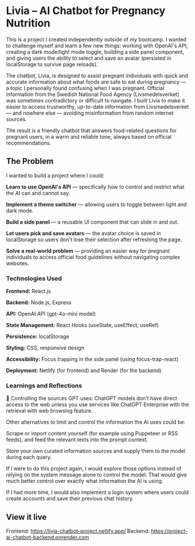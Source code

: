 # Livia – AI Chatbot for Pregnancy Nutrition
This is a project I created independently outside of my bootcamp. I wanted to challenge myself and learn a few new things: working with OpenAI's API, creating a dark mode/light mode toggle, building a side panel component, and giving users the ability to select and save an avatar (persisted in localStorage to survive page reloads).

The chatbot, Livia, is designed to assist pregnant individuals with quick and accurate information about what foods are safe to eat during pregnancy — a topic I personally found confusing when I was pregnant. Official information from the Swedish National Food Agency (Livsmedelsverket) was sometimes contradictory or difficult to navigate. I built Livia to make it easier to access trustworthy, up-to-date information from Livsmedelsverket — and nowhere else — avoiding misinformation from random internet sources.

The result is a friendly chatbot that answers food-related questions for pregnant users, in a warm and reliable tone, always based on official recommendations.

## The Problem

I wanted to build a project where I could:

**Learn to use OpenAI's API** — specifically how to control and restrict what the AI can and cannot say.

**Implement a theme switcher** — allowing users to toggle between light and dark mode.

**Build a side panel** — a reusable UI component that can slide in and out.

**Let users pick and save avatars** — the avatar choice is saved in localStorage so users don't lose their selection after refreshing the page.

**Solve a real-world problem** — providing an easier way for pregnant individuals to access official food guidelines without navigating complex websites.

### Technologies Used

**Frontend:** React.js

**Backend:** Node.js, Express

**API:** OpenAI API (gpt-4o-mini model)

**State Management:** React Hooks (useState, useEffect, useRef)

**Persistence:** localStorage

**Styling:** CSS, responsive design

**Accessibility:** Focus trapping in the side panel (using focus-trap-react)

**Deployment:** Netlify (for frontend) and Render (for the backend)

### Learnings and Reflections

🧠 Controlling the sources GPT uses:
ChatGPT models don’t have direct access to the web unless you use services like ChatGPT Enterprise with the retrieval with web browsing feature.

Other alternatives to limit and control the information the AI uses could be:

Scrape or import content yourself (for example using Puppeteer or RSS feeds), and feed the relevant texts into the prompt context.

Store your own curated information sources and supply them to the model during each query.

If I were to do this project again, I would explore those options instead of relying on the system message alone to control the model. That would give much better control over exactly what information the AI is using.

If I had more time, I would also implement a login system where users could create accounts and save their previous chat history.

## View it live

Frontend: https://livia-chatbot-project.netlify.app/
Backend: https://project-ai-chatbot-backend.onrender.com
